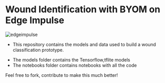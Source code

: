 # Wound Identification with BYOM on Edge Impulse
![edgeimpulse](https://github.com/tum-jackie/Wound-Classification-with-Edge-Impulse/assets/58039418/bf88dd5d-5e79-46bc-a32f-58237f89d19a)

- This repository contains the models and data used to build a wound classification prototype.
* The models folder contains the Tensorflow,tflite models
* The notebooks folder contains notebooks with all the code

  
Feel free to fork, contribute to make this much better!
